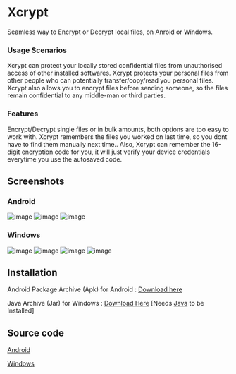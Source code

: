 # Xcrypt

Seamless way to Encrypt or Decrypt local files, on Anroid or Windows.

### Usage Scenarios

Xcrypt can protect your locally stored confidential files from unauthorised access of other installed softwares.
Xcrypt protects your personal files from other people who can potentially transfer/copy/read you personal files.
Xcrypt also allows you to encrypt files before sending someone, so the files remain confidential to any middle-man or third parties.

### Features

Encrypt/Decrypt single files or in bulk amounts, both options are too easy to work with. 
Xcrypt remembers the files you worked on last time, so you dont have to find them manually next time.. 
Also, Xcrypt can remember the 16-digit encryption code for you, it will just verify your device credentials everytime you use the autosaved code.

## Screenshots

### Android

![image](https://user-images.githubusercontent.com/69689739/185054247-5bd416fd-a865-49f2-ad3c-0d6b4251fbb4.png)
![image](https://user-images.githubusercontent.com/69689739/185054062-530d4deb-7873-4382-ba19-64ea518ebb30.png)
![image](https://user-images.githubusercontent.com/69689739/185054168-4aabd149-dd0d-410a-867c-ecf88c86e7ac.png)

### Windows

![image](https://user-images.githubusercontent.com/69689739/185054380-537ede7b-50d8-4626-bf01-4a250890d8f7.png)
![image](https://user-images.githubusercontent.com/69689739/185054480-f8901dae-9350-4020-9149-76c03aeb60fd.png)
![image](https://user-images.githubusercontent.com/69689739/185054619-67743e55-821c-479b-b868-519b0b65e387.png)
![image](https://user-images.githubusercontent.com/69689739/185054898-c59078d3-7ae1-4ba4-931c-f04a7f08649b.png)



## Installation

Android Package Archive (Apk) for Android : [Download here](https://github.com/legendsayantan/Xcrypt/releases)

Java Archive (Jar) for Windows : [Download Here](https://github.com/legendsayantan/Xcrypt-windows/releases) [Needs [Java](https://www.java.com/en/download/help/download_options.html#windows) to be Installed]

## Source code

[Android](https://github.com/legendsayantan/Xcrypt)

[Windows](https://github.com/legendsayantan/Xcrypt-windows)
